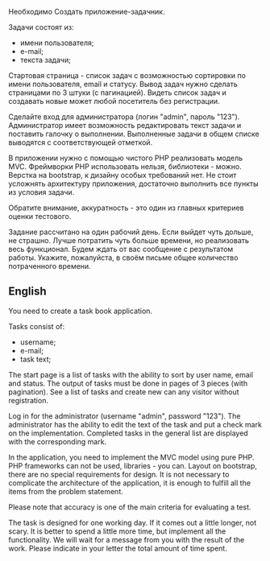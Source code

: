 Необходимо Создать приложение-задачник.

Задачи состоят из:
- имени пользователя;
- е-mail;
- текста задачи;

Стартовая страница - список задач с возможностью сортировки по имени пользователя, email и статусу. Вывод задач нужно сделать страницами по 3 штуки (с пагинацией). Видеть список задач и создавать новые может любой посетитель без регистрации. 

Сделайте вход для администратора (логин "admin", пароль "123"). Администратор имеет возможность редактировать текст задачи и поставить галочку о выполнении. Выполненные задачи в общем списке выводятся с соответствующей отметкой.

В приложении нужно с помощью чистого PHP реализовать модель MVC. Фреймворки PHP использовать нельзя, библиотеки - можно. Верстка на bootstrap, к дизайну особых требований нет. Не стоит усложнять архитектуру приложения, достаточно выполнить все пункты из условия задачи.

Обратите внимание, аккуратность - это один из главных критериев оценки тестового.


Задание рассчитано на один рабочий день. Если выйдет чуть дольше, не страшно. Лучше потратить чуть больше времени, но реализовать весь функционал. Будем ждать от вас сообщение с результатом работы. Укажите, пожалуйста, в своём письме общее количество потраченного времени. 


## English
You need to create a task book application.

Tasks consist of:
- username;
- e-mail;
- task text;

The start page is a list of tasks with the ability to sort by user name, email and status. The output of tasks must be done in pages of 3 pieces (with pagination). See a list of tasks and create new can any visitor without registration.

Log in for the administrator (username "admin", password "123"). The administrator has the ability to edit the text of the task and put a check mark on the implementation. Completed tasks in the general list are displayed with the corresponding mark.

In the application, you need to implement the MVC model using pure PHP. PHP frameworks can not be used, libraries - you can. Layout on bootstrap, there are no special requirements for design. It is not necessary to complicate the architecture of the application, it is enough to fulfill all the items from the problem statement.

Please note that accuracy is one of the main criteria for evaluating a test.

The task is designed for one working day. If it comes out a little longer, not scary. It is better to spend a little more time, but implement all the functionality. We will wait for a message from you with the result of the work. Please indicate in your letter the total amount of time spent.